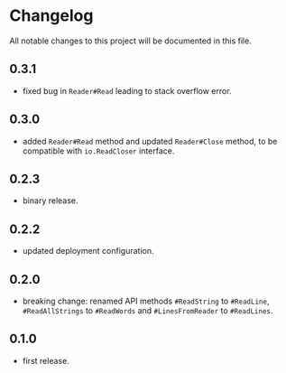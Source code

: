 # Changelog
All notable changes to this project will be documented in this file.

## 0.3.1
 - fixed bug in `Reader#Read` leading to stack overflow error.

## 0.3.0
 - added `Reader#Read` method and updated `Reader#Close` method, to be compatible with `io.ReadCloser` interface.

## 0.2.3
 - binary release.

## 0.2.2
 - updated deployment configuration.

## 0.2.0
 - breaking change: renamed API methods `#ReadString` to `#ReadLine`, `#ReadAllStrings` to `#ReadWords` and `#LinesFromReader` to `#ReadLines`.

## 0.1.0
 - first release.